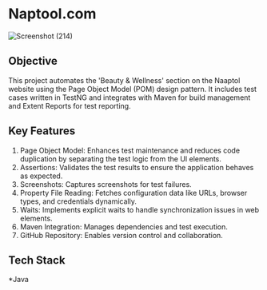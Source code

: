 # Naptool.com

![Screenshot (214)](https://github.com/user-attachments/assets/e3e2b46f-64d1-47dd-9b31-b26bd487832d)

## Objective
This project automates the 'Beauty & Wellness' section on the Naaptol website using the Page Object Model (POM) design pattern. It includes test cases written in TestNG and integrates with Maven for build management and Extent Reports for test reporting.

## Key Features

1. Page Object Model: Enhances test maintenance and reduces code duplication by separating the test logic from the UI elements.
2. Assertions: Validates the test results to ensure the application behaves as expected.
3. Screenshots: Captures screenshots for test failures.
4. Property File Reading: Fetches configuration data like URLs, browser types, and credentials dynamically.
5. Waits: Implements explicit waits to handle synchronization issues in web elements.
6. Maven Integration: Manages dependencies and test execution.
7. GitHub Repository: Enables version control and collaboration.

## Tech Stack
*Java

